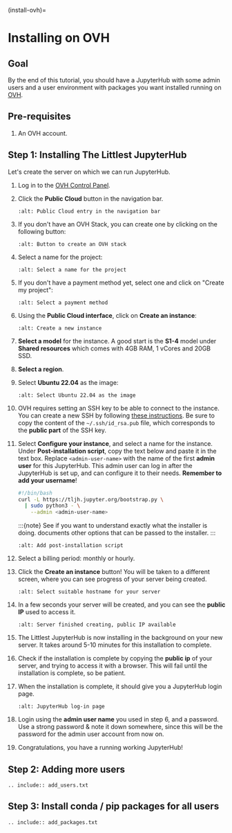 (install-ovh)=

# Installing on OVH

## Goal

By the end of this tutorial, you should have a JupyterHub with some admin
users and a user environment with packages you want installed running on
[OVH](https://www.ovh.com).

## Pre-requisites

1. An OVH account.

## Step 1: Installing The Littlest JupyterHub

Let's create the server on which we can run JupyterHub.

1.  Log in to the [OVH Control Panel](https://www.ovh.com/auth/).

2.  Click the **Public Cloud** button in the navigation bar.

    ```{image} ../images/providers/ovh/public-cloud.png
    :alt: Public Cloud entry in the navigation bar
    ```

3.  If you don't have an OVH Stack, you can create one by clicking on the following button:

    ```{image} ../images/providers/ovh/create-ovh-stack.png
    :alt: Button to create an OVH stack
    ```

4.  Select a name for the project:

    ```{image} ../images/providers/ovh/project-name.png
    :alt: Select a name for the project
    ```

5.  If you don't have a payment method yet, select one and click on "Create my project":

    ```{image} ../images/providers/ovh/payment.png
    :alt: Select a payment method
    ```

6.  Using the **Public Cloud interface**, click on **Create an instance**:

    ```{image} ../images/providers/ovh/create-instance.png
    :alt: Create a new instance
    ```

7.  **Select a model** for the instance. A good start is the **S1-4** model under **Shared resources** which comes with 4GB RAM, 1 vCores and 20GB SSD.

8.  **Select a region**.

9.  Select **Ubuntu 22.04** as the image:

    ```{image} ../images/providers/ovh/distribution.png
    :alt: Select Ubuntu 22.04 as the image
    ```

10. OVH requires setting an SSH key to be able to connect to the instance.
    You can create a new SSH by following
    [these instructions](https://help.github.com/en/enterprise/2.16/user/articles/generating-a-new-ssh-key-and-adding-it-to-the-ssh-agent).
    Be sure to copy the content of the `~/.ssh/id_rsa.pub` file, which corresponds to the **public part** of the SSH key.

11. Select **Configure your instance**, and select a name for the instance.
    Under **Post-installation script**, copy the text below and paste it in the text box.
    Replace `<admin-user-name>` with the name of the first **admin user** for this
    JupyterHub. This admin user can log in after the JupyterHub is set up, and
    can configure it to their needs. **Remember to add your username**!

    ```bash
    #!/bin/bash
    curl -L https://tljh.jupyter.org/bootstrap.py \
      | sudo python3 - \
        --admin <admin-user-name>
    ```

    :::{note}
    See [](/topic/installer-actions) if you want to understand exactly what the installer is doing.
    [](/topic/customizing-installer) documents other options that can be passed to the installer.
    :::

    ```{image} ../images/providers/ovh/configuration.png
    :alt: Add post-installation script
    ```

12. Select a billing period: monthly or hourly.

13. Click the **Create an instance** button! You will be taken to a different screen,
    where you can see progress of your server being created.

    ```{image} ../images/providers/ovh/create-instance.png
    :alt: Select suitable hostname for your server
    ```

14. In a few seconds your server will be created, and you can see the **public IP**
    used to access it.

    ```{image} ../images/providers/ovh/public-ip.png
    :alt: Server finished creating, public IP available
    ```

15. The Littlest JupyterHub is now installing in the background on your new server.
    It takes around 5-10 minutes for this installation to complete.

16. Check if the installation is complete by copying the **public ip**
    of your server, and trying to access it with a browser. This will fail until
    the installation is complete, so be patient.

17. When the installation is complete, it should give you a JupyterHub login page.

    ```{image} ../images/first-login.png
    :alt: JupyterHub log-in page
    ```

18. Login using the **admin user name** you used in step 6, and a password. Use a
    strong password & note it down somewhere, since this will be the password for
    the admin user account from now on.

19. Congratulations, you have a running working JupyterHub!

## Step 2: Adding more users

```{eval-rst}
.. include:: add_users.txt
```

## Step 3: Install conda / pip packages for all users

```{eval-rst}
.. include:: add_packages.txt
```
